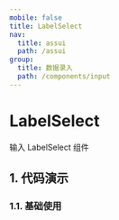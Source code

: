 ```yaml
---
mobile: false
title: LabelSelect
nav:
  title: assui
  path: /assui
group:
  title: 数据录入
  path: /components/input
---
```


# LabelSelect

输入 LabelSelect 组件

## 1. 代码演示

### 1.1. 基础使用

<code hideActions='["CSB", "EXTERNAL"]' src="./demo/index.tsx" />

<API></API>
